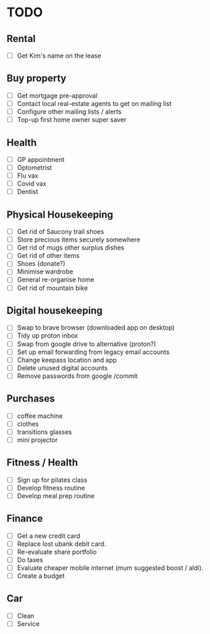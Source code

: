 # TODO

## Rental

- [ ] Get Kim's name on the lease

## Buy property

- [ ] Get mortgage pre-approval
- [ ] Contact local real-estate agents to get on mailing list
- [ ] Configure other mailing lists / alerts
- [ ] Top-up first home owner super saver

## Health

- [ ] GP appointment
- [ ] Optometrist
- [ ] Flu vax
- [ ] Covid vax
- [ ] Dentist

## Physical Housekeeping

- [ ] Get rid of Saucony trail shoes
- [ ] Store precious items securely somewhere
- [ ] Get rid of mugs other surplus dishes
- [ ] Get rid of other items
- [ ] Shoes (donate?)
- [ ] Minimise wardrobe
- [ ] General re-organise home
- [ ] Get rid of mountain bike

## Digital housekeeping

- [ ] Swap to brave browser (downloaded app on desktop)
- [ ] Tidy up proton inbox
- [ ] Swap from google drive to alternative (proton?)
- [ ] Set up email forwarding from legacy email accounts
- [ ] Change keepass location and app
- [ ] Delete unused digital accounts
- [ ] Remove passwords from google
/commit
## Purchases

- [ ] coffee machine
- [ ] clothes
- [ ] transitions glasses
- [ ] mini projector

## Fitness / Health

- [ ] Sign up for pilates class
- [ ] Develop fitness routine
- [ ] Develop meal prep routine

## Finance

- [ ] Get a new credit card
- [ ] Replace lost ubank debit card.
- [ ] Re-evaluate share portfolio
- [ ] Do taxes
- [ ] Evaluate cheaper mobile internet (mum suggested boost / aldi).
- [ ] Create a budget

## Car

- [ ] Clean
- [ ] Service
